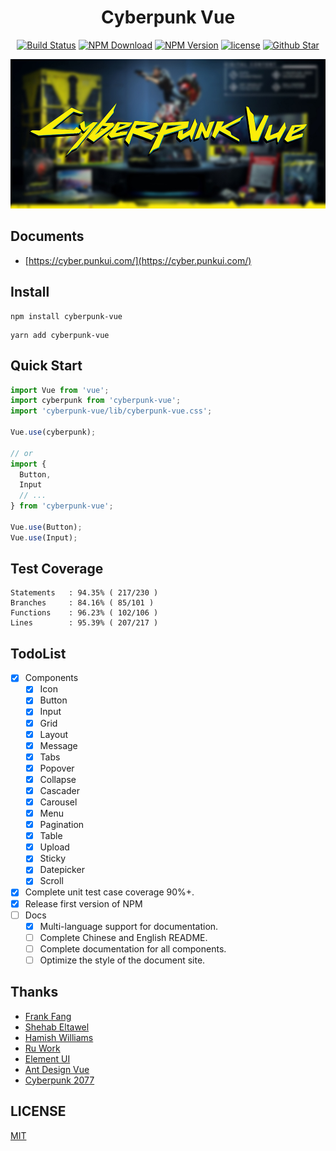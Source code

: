 <h1 align="center">Cyberpunk Vue</h1>
<div align="center">

[![Build Status](https://travis-ci.org/cyberpunk-ui/cyberpunk-vue.svg?branch=master)](https://travis-ci.org/cyberpunk-ui/cyberpunk-vue)
[![NPM Download](https://img.shields.io/npm/dt/cyberpunk-vue)](https://www.npmjs.com/package/cyberpunk-vue)
[![NPM Version](https://img.shields.io/npm/v/cyberpunk-vue.svg?style=flat)](https://www.npmjs.com/package/cyberpunk-vue)
[![license](https://img.shields.io/github/license/cyberpunk-ui/cyberpunk-vue)](https://github.com/cyberpunk-ui/cyberpunk-vue/blob/master/LICENSE)
[![Github Star](https://img.shields.io/github/stars/cyberpunk-ui/cyberpunk-vue?style=social)](https://github.com/cyberpunk-ui/cyberpunk-vue)

![](https://github.com/cyberpunk-ui/cyberpunk-vue/blob/master/public/logo.jpg?raw=true)
</div>


## Documents

* [https://cyber.punkui.com/](https://cyber.punkui.com/)

## Install

```shell
npm install cyberpunk-vue
```
```shell
yarn add cyberpunk-vue
```

## Quick Start
```js
import Vue from 'vue';
import cyberpunk from 'cyberpunk-vue';
import 'cyberpunk-vue/lib/cyberpunk-vue.css';

Vue.use(cyberpunk);

// or
import {
  Button,
  Input
  // ...
} from 'cyberpunk-vue';

Vue.use(Button);
Vue.use(Input);
```

## Test Coverage

```shell script
Statements   : 94.35% ( 217/230 )
Branches     : 84.16% ( 85/101 )
Functions    : 96.23% ( 102/106 )
Lines        : 95.39% ( 207/217 )
```

## TodoList
* [x] Components
    * [x] Icon
    * [x] Button
    * [x] Input
    * [x] Grid
    * [x] Layout
    * [x] Message
    * [x] Tabs
    * [x] Popover
    * [x] Collapse
    * [x] Cascader
    * [x] Carousel
    * [x] Menu
    * [x] Pagination
    * [x] Table
    * [x] Upload
    * [x] Sticky
    * [x] Datepicker
    * [x] Scroll
* [x] Complete unit test case coverage 90%+.
* [x] Release first version of NPM
* [ ] Docs
    * [x] Multi-language support for documentation.
    * [ ] Complete Chinese and English README.
    * [ ] Complete documentation for all components.
    * [ ] Optimize the style of the document site.

## Thanks
* [Frank Fang](https://github.com/FrankFang)
* [Shehab Eltawel](https://codepen.io/shehab-eltawel)
* [Hamish Williams](https://codepen.io/HamishMW)
* [Ru Work](https://codepen.io/ru_work)
* [Element UI](https://github.com/ElemeFE/element)
* [Ant Design Vue](https://github.com/vueComponent/ant-design-vue)
* [Cyberpunk 2077](https://www.cyberpunk.net/us/zh-cn/pre-order)

## LICENSE
[MIT](LICENSE)
